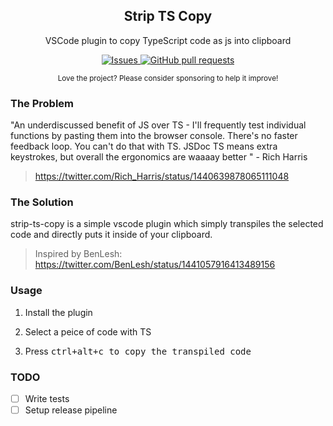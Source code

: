 <p align="center">
 <h2 align="center">Strip TS Copy</h2>
 <p align="center">VSCode plugin to copy TypeScript code as js into clipboard</p>
  <p align="center">
    <a href="https://github.com/anuraghazra/strip-ts-copy/issues">
      <img alt="Issues" src="https://img.shields.io/github/issues/anuraghazra/strip-ts-copy?color=0088ff" />
    </a>
    <a href="https://github.com/anuraghazra/strip-ts-copy/pulls">
      <img alt="GitHub pull requests" src="https://img.shields.io/github/issues-pr/anuraghazra/strip-ts-copy?color=0088ff" />
    </a>
  </p>
  <p align="center"><small>Love the project? Please consider sponsoring to help it improve!</small></p>
</p>


### The Problem

"An underdiscussed benefit of JS over TS - I'll frequently test individual functions by pasting them into the browser console. There's no faster feedback loop. You can't do that with TS. JSDoc TS means extra keystrokes, but overall the ergonomics are waaaay better
" - Rich Harris

> https://twitter.com/Rich_Harris/status/1440639878065111048


### The Solution

strip-ts-copy is a simple vscode plugin which simply transpiles the selected code and directly puts it inside of your clipboard.

> Inspired by BenLesh: 
> https://twitter.com/BenLesh/status/1441057916413489156

### Usage

1. Install the plugin

2. Select a peice of code with TS

3. Press <kbd>ctrl+alt+c<kbd> to copy the transpiled code

### TODO

- [ ] Write tests
- [ ] Setup release pipeline
